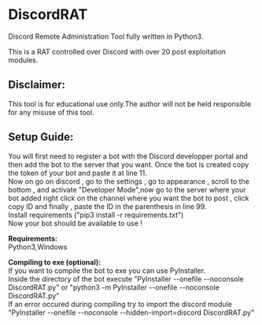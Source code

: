 # DiscordRAT
Discord Remote Administration Tool fully written in Python3.

This is a RAT controlled over Discord with over 20 post exploitation modules.

## **Disclaimer:**

This tool is for educational use only.The author will not be held responsible for any misuse of this tool.

## **Setup Guide:**
You will first need to register a bot with the Discord developper portal and then add the bot to the server that you want.
Once the bot is created copy the token of your bot and paste it at line 11.\
Now on go on discord , go to the settings , go to appearance , scroll to the bottom , and activate "Developer Mode",now go to the server where your bot added right click on the channel where you want the bot to post , click copy ID and finally , paste the ID in the parenthesis in line 99.\
Install requirements ("pip3 install -r requirements.txt")\
Now your bot should be available to use ! 

**Requirements:**\
Python3,Windows

**Compiling to exe (optional):**\
If you want to compile the bot to exe you can use PyInstaller.\
Inside the directory of the bot execute "PyInstaller --onefile --noconsole DiscordRAT.py" or "python3 -m PyInstaller --onefile --noconsole DiscordRAT.py"\
If an error occured during compiling try to import the discord module "PyInstaller --onefile --noconsole --hidden-import=discord DiscordRAT.py"

